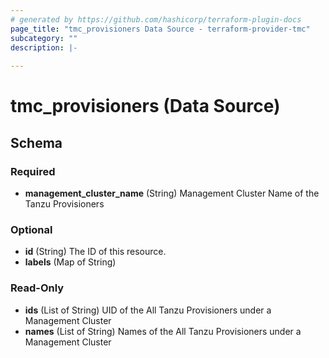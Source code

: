 ```yaml
---
# generated by https://github.com/hashicorp/terraform-plugin-docs
page_title: "tmc_provisioners Data Source - terraform-provider-tmc"
subcategory: ""
description: |-
  
---
```


# tmc_provisioners (Data Source)





<!-- schema generated by tfplugindocs -->
## Schema

### Required

- **management_cluster_name** (String) Management Cluster Name of the Tanzu Provisioners

### Optional

- **id** (String) The ID of this resource.
- **labels** (Map of String)

### Read-Only

- **ids** (List of String) UID of the All Tanzu Provisioners under a Management Cluster
- **names** (List of String) Names of the All Tanzu Provisioners under a Management Cluster


